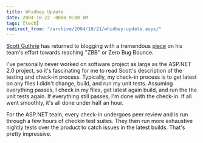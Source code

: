 ```yaml
---
title: Whidbey Update
date: 2004-10-22 -0800 9:00 AM
tags: [tech]
redirect_from: "/archive/2004/10/21/whidbey-update.aspx/"
---
```


[Scott Guthrie](http://weblogs.asp.net/scottgu/) has returned to
blogging with a tremendous
[piece](http://weblogs.asp.net/scottgu/archive/2004/10/23/246709.aspx)
on his team's effort towards reaching "ZBB" or Zero Bug Bounce.

I've personally never worked on software project as large as the ASP.NET
2.0 project, so it's fascinating for me to read Scott's description of
the testing and check-in process. Typically, my check-in process is to
get latest on any files I didn't change, build, and run my unit tests.
Assuming everything passes, I check in my files, get latest again build,
and run the the unit tests again. If everything still passes, I'm done
with the check-in. If all went smoothly, it's all done under half an
hour.

For the ASP.NET team, every check-in undergoes peer review and is run
through a few hours of checkin test suites. They then run more
exhaustive nightly tests over the product to catch issues in the latest
builds. That's pretty impressive.

